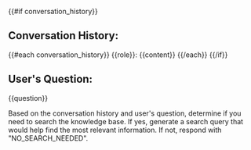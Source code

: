 {{#if conversation_history}}
## Conversation History:
{{#each conversation_history}}
{{role}}: {{content}}
{{/each}}
{{/if}}

## User's Question:
{{question}}

Based on the conversation history and user's question, determine if you need to search the knowledge base.
If yes, generate a search query that would help find the most relevant information.
If not, respond with "NO_SEARCH_NEEDED".
